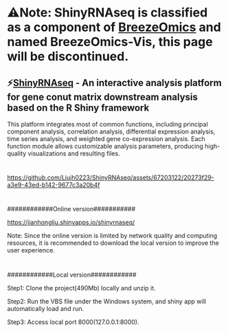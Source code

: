 # ⚠Note:   ShinyRNAseq is classified as a component of [BreezeOmics](https://github.com/Liujh0223/BreezeOmics) and named BreezeOmics-Vis, this page will be discontinued.
## ⚡[ShinyRNAseq](https://jianhongliu.shinyapps.io/shinyrnaseq/)  -  An interactive analysis platform for gene conut matrix downstream analysis based on the R Shiny framework
This platform integrates most of common functions, including principal component analysis, correlation analysis, differential expression analysis, time series analysis, and weighted gene co-expression analysis. Each function module allows customizable analysis parameters, producing high-quality visualizations and resulting files.
#
https://github.com/Liujh0223/ShinyRNAseq/assets/67203122/20273f29-a3e9-43ed-b142-9677c3a20b4f
#
############Online version###########

https://jianhongliu.shinyapps.io/shinyrnaseq/

Note: Since the online version is limited by network quality and computing resources, it is recommended to download the local version to improve the user experience.
#
############Local version############

Step1: Clone the project(490Mb) locally and unzip it.

Step2: Run the VBS file under the Windows system, and shiny app will automatically load and run.

Step3: Access local port 8000(127.0.0.1:8000).
